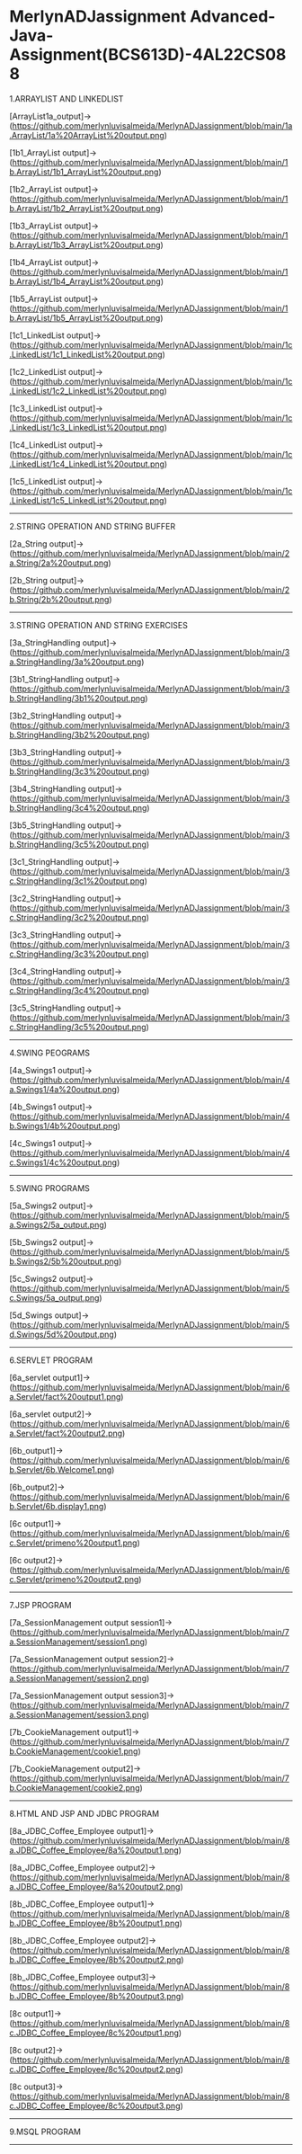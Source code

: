 # MerlynADJassignment Advanced-Java-Assignment(BCS613D)-4AL22CS088
1.ARRAYLIST AND LINKEDLIST

[ArrayList1a_output]->(https://github.com/merlynluvisalmeida/MerlynADJassignment/blob/main/1a.ArrayList/1a%20ArrayList%20output.png)

[1b1_ArrayList output]->(https://github.com/merlynluvisalmeida/MerlynADJassignment/blob/main/1b.ArrayList/1b1_ArrayList%20output.png)

[1b2_ArrayList output]->(https://github.com/merlynluvisalmeida/MerlynADJassignment/blob/main/1b.ArrayList/1b2_ArrayList%20output.png)

[1b3_ArrayList output]->(https://github.com/merlynluvisalmeida/MerlynADJassignment/blob/main/1b.ArrayList/1b3_ArrayList%20output.png)

[1b4_ArrayList output]->(https://github.com/merlynluvisalmeida/MerlynADJassignment/blob/main/1b.ArrayList/1b4_ArrayList%20output.png)

[1b5_ArrayList output]->(https://github.com/merlynluvisalmeida/MerlynADJassignment/blob/main/1b.ArrayList/1b5_ArrayList%20output.png)

[1c1_LinkedList output]->(https://github.com/merlynluvisalmeida/MerlynADJassignment/blob/main/1c.LinkedList/1c1_LinkedList%20output.png)

[1c2_LinkedList output]->(https://github.com/merlynluvisalmeida/MerlynADJassignment/blob/main/1c.LinkedList/1c2_LinkedList%20output.png)

[1c3_LinkedList output]->(https://github.com/merlynluvisalmeida/MerlynADJassignment/blob/main/1c.LinkedList/1c3_LinkedList%20output.png)

[1c4_LinkedList output]->(https://github.com/merlynluvisalmeida/MerlynADJassignment/blob/main/1c.LinkedList/1c4_LinkedList%20output.png)

[1c5_LinkedList output]->(https://github.com/merlynluvisalmeida/MerlynADJassignment/blob/main/1c.LinkedList/1c5_LinkedList%20output.png)
____________________________________________________________________________________________________________________________
2.STRING OPERATION AND STRING BUFFER

[2a_String output]->(https://github.com/merlynluvisalmeida/MerlynADJassignment/blob/main/2a.String/2a%20output.png)

[2b_String output]->(https://github.com/merlynluvisalmeida/MerlynADJassignment/blob/main/2b.String/2b%20output.png)

____________________________________________________________________________________________________________________________
3.STRING OPERATION AND STRING EXERCISES

[3a_StringHandling output]->(https://github.com/merlynluvisalmeida/MerlynADJassignment/blob/main/3a.StringHandling/3a%20output.png)

[3b1_StringHandling output]->(https://github.com/merlynluvisalmeida/MerlynADJassignment/blob/main/3b.StringHandling/3b1%20output.png)

[3b2_StringHandling output]->(https://github.com/merlynluvisalmeida/MerlynADJassignment/blob/main/3b.StringHandling/3b2%20output.png)

[3b3_StringHandling output]->(https://github.com/merlynluvisalmeida/MerlynADJassignment/blob/main/3b.StringHandling/3c3%20output.png)

[3b4_StringHandling output]->(https://github.com/merlynluvisalmeida/MerlynADJassignment/blob/main/3b.StringHandling/3c4%20output.png)

[3b5_StringHandling output]->(https://github.com/merlynluvisalmeida/MerlynADJassignment/blob/main/3b.StringHandling/3c5%20output.png)

[3c1_StringHandling output]->(https://github.com/merlynluvisalmeida/MerlynADJassignment/blob/main/3c.StringHandling/3c1%20output.png)

[3c2_StringHandling output]->(https://github.com/merlynluvisalmeida/MerlynADJassignment/blob/main/3c.StringHandling/3c2%20output.png)

[3c3_StringHandling output]->(https://github.com/merlynluvisalmeida/MerlynADJassignment/blob/main/3c.StringHandling/3c3%20output.png)

[3c4_StringHandling output]->(https://github.com/merlynluvisalmeida/MerlynADJassignment/blob/main/3c.StringHandling/3c4%20output.png)

[3c5_StringHandling output]->(https://github.com/merlynluvisalmeida/MerlynADJassignment/blob/main/3c.StringHandling/3c5%20output.png)
____________________________________________________________________________________________________________________________
4.SWING PEOGRAMS

[4a_Swings1 output]->(https://github.com/merlynluvisalmeida/MerlynADJassignment/blob/main/4a.Swings1/4a%20output.png)

[4b_Swings1 output]->(https://github.com/merlynluvisalmeida/MerlynADJassignment/blob/main/4b.Swings1/4b%20output.png)

[4c_Swings1 output]->(https://github.com/merlynluvisalmeida/MerlynADJassignment/blob/main/4c.Swings1/4c%20output.png)
____________________________________________________________________________________________________________________________
5.SWING PROGRAMS

[5a_Swings2 output]->(https://github.com/merlynluvisalmeida/MerlynADJassignment/blob/main/5a.Swings2/5a_output.png)

[5b_Swings2 output]->(https://github.com/merlynluvisalmeida/MerlynADJassignment/blob/main/5b.Swings2/5b%20output.png)

[5c_Swings2 output]->(https://github.com/merlynluvisalmeida/MerlynADJassignment/blob/main/5c.Swings/5a_output.png)

[5d_Swings output]->(https://github.com/merlynluvisalmeida/MerlynADJassignment/blob/main/5d.Swings/5d%20output.png)
_____________________________________________________________________________________________________________________________
6.SERVLET PROGRAM

[6a_servlet output1]->(https://github.com/merlynluvisalmeida/MerlynADJassignment/blob/main/6a.Servlet/fact%20output1.png)

[6a_servlet output2]->(https://github.com/merlynluvisalmeida/MerlynADJassignment/blob/main/6a.Servlet/fact%20output2.png)

[6b_output1]->(https://github.com/merlynluvisalmeida/MerlynADJassignment/blob/main/6b.Servlet/6b.Welcome1.png)

[6b_output2]->(https://github.com/merlynluvisalmeida/MerlynADJassignment/blob/main/6b.Servlet/6b.display1.png)

[6c output1]->(https://github.com/merlynluvisalmeida/MerlynADJassignment/blob/main/6c.Servlet/primeno%20output1.png)

[6c output2]->(https://github.com/merlynluvisalmeida/MerlynADJassignment/blob/main/6c.Servlet/primeno%20output2.png)
_____________________________________________________________________________________________________________________________
7.JSP PROGRAM

[7a_SessionManagement output session1]->(https://github.com/merlynluvisalmeida/MerlynADJassignment/blob/main/7a.SessionManagement/session1.png)

[7a_SessionManagement output session2]->(https://github.com/merlynluvisalmeida/MerlynADJassignment/blob/main/7a.SessionManagement/session2.png)

[7a_SessionManagement output session3]->(https://github.com/merlynluvisalmeida/MerlynADJassignment/blob/main/7a.SessionManagement/session3.png)

[7b_CookieManagement output1]->(https://github.com/merlynluvisalmeida/MerlynADJassignment/blob/main/7b.CookieManagement/cookie1.png)

[7b_CookieManagement output2]->(https://github.com/merlynluvisalmeida/MerlynADJassignment/blob/main/7b.CookieManagement/cookie2.png)
_____________________________________________________________________________________________________________________________
8.HTML AND JSP AND JDBC PROGRAM

[8a_JDBC_Coffee_Employee output1]->(https://github.com/merlynluvisalmeida/MerlynADJassignment/blob/main/8a.JDBC_Coffee_Employee/8a%20output1.png)

[8a_JDBC_Coffee_Employee output2]->(https://github.com/merlynluvisalmeida/MerlynADJassignment/blob/main/8a.JDBC_Coffee_Employee/8a%20output2.png)

[8b_JDBC_Coffee_Employee output1]->(https://github.com/merlynluvisalmeida/MerlynADJassignment/blob/main/8b.JDBC_Coffee_Employee/8b%20output1.png)

[8b_JDBC_Coffee_Employee output2]->(https://github.com/merlynluvisalmeida/MerlynADJassignment/blob/main/8b.JDBC_Coffee_Employee/8b%20output2.png)

[8b_JDBC_Coffee_Employee output3]->(https://github.com/merlynluvisalmeida/MerlynADJassignment/blob/main/8b.JDBC_Coffee_Employee/8b%20output3.png)

[8c output1]->(https://github.com/merlynluvisalmeida/MerlynADJassignment/blob/main/8c.JDBC_Coffee_Employee/8c%20output1.png)

[8c output2]->(https://github.com/merlynluvisalmeida/MerlynADJassignment/blob/main/8c.JDBC_Coffee_Employee/8c%20output2.png)

[8c output3]->(https://github.com/merlynluvisalmeida/MerlynADJassignment/blob/main/8c.JDBC_Coffee_Employee/8c%20output3.png)
_____________________________________________________________________________________________________________________________
9.MSQL PROGRAM
_____________________________________________________________________________________________________________________________
